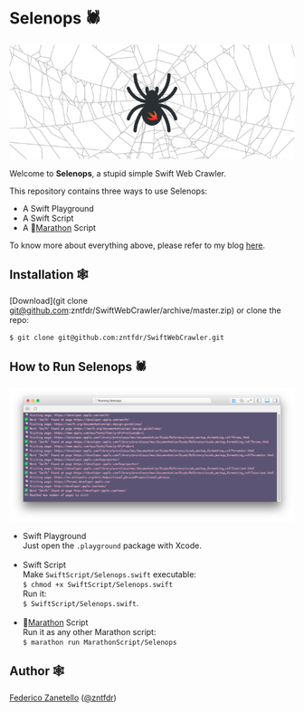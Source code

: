 # Selenops 🕷
<p align="center">
    <img src="logo.png" width="580" max-width="90%" alt="Swift Web Crawler in action" />
</p>

Welcome to **Selenops**, a stupid simple Swift Web Crawler.

This repository contains three ways to use Selenops:

* A Swift Playground
* A Swift Script
* A 🏃[Marathon](https://github.com/johnsundell/marathon) Script

To know more about everything above, please refer to my blog [here](https://medium.com/swiftly-swift/how-to-make-a-web-crawler-in-swift-3ed4977a181b
).

## Installation 🕸
[Download](git clone git@github.com:zntfdr/SwiftWebCrawler/archive/master.zip) or clone the repo:

```
$ git clone git@github.com:zntfdr/SwiftWebCrawler.git
```

## How to Run Selenops 🕷
<p align="center">
    <img src="screenshot.png" width="680" max-width="90%" alt="Swift Web Crawler in action" />
</p>

* Swift Playground<br/>Just open the ``.playground`` package with Xcode.<br/><br/>
* Swift Script <br/>Make ``SwiftScript/Selenops.swift`` executable:<br/>``$ chmod +x SwiftScript/Selenops.swift``<br/>Run it:<br/>``$ SwiftScript/Selenops.swift``.<br/><br/>
* 🏃[Marathon](https://github.com/johnsundell/marathon) Script<br/>Run it as any other Marathon script:<br/>``$ marathon run MarathonScript/Selenops``

## Author 🕸
[Federico Zanetello](https://github.com/zntfdr) ([@zntfdr](https://twitter.com/zntfdr))
